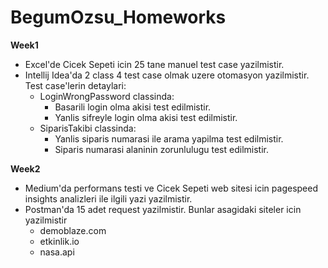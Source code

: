 # BegumOzsu_Homeworks

**Week1**

- Excel'de Cicek Sepeti icin 25 tane manuel test case yazilmistir. 
- Intellij Idea'da 2 class 4 test case olmak uzere otomasyon yazilmistir. Test case'lerin detaylari:
  - LoginWrongPassword classinda:
    - Basarili login olma akisi test edilmistir.
    - Yanlis sifreyle login olma akisi test edilmistir.
  - SiparisTakibi classinda:
    - Yanlis siparis numarasi ile arama yapilma test edilmistir.
    - Siparis numarasi alaninin zorunlulugu test edilmistir.
    
**Week2**

- Medium'da performans testi ve Cicek Sepeti web sitesi icin pagespeed insights analizleri ile ilgili yazi yazilmistir. 
- Postman'da 15 adet request yazilmistir. Bunlar asagidaki siteler icin yazilmistir
  - demoblaze.com
  - etkinlik.io
  - nasa.api 
